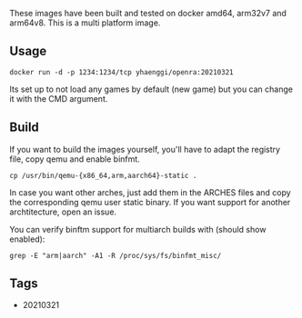 These images have been built and tested on docker amd64, arm32v7 and arm64v8. This is a multi platform image.

## Usage ##

    docker run -d -p 1234:1234/tcp yhaenggi/openra:20210321

Its set up to not load any games by default (new game) but you can change it with the CMD argument. 


## Build ##

If you want to build the images yourself, you'll have to adapt the registry file, copy qemu and enable binfmt.

    cp /usr/bin/qemu-{x86_64,arm,aarch64}-static .

In case you want other arches, just add them in the ARCHES files and copy the corresponding qemu user static binary. If you want support for another archtitecture, open an issue.

You can verify binftm support for multiarch builds with (should show enabled):

    grep -E "arm|aarch" -A1 -R /proc/sys/fs/binfmt_misc/

## Tags ##
   * 20210321
